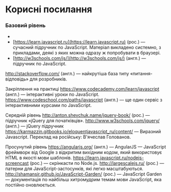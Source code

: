# Корисні посилання

### Базовий рівень
* 
* [https://learn.javascript.ru](https://learn.javascript.ru) (рос.) — сучасний підручник по JavaScript. Матеріал викладено системно, з прикладами, деякі з яких можна одразу ж попробувати в браузері.
* [http://w3schools.com/js/](http://w3schools.com/js/) (англ.) — підручник по JavaScript.


http://stackoverflow.com/ (англ.) — найкрутіша база типу «питання-відповідь» для розробників.

Закріплення на практиці
https://www.codecademy.com/learn/javascript (англ.) — інтерактивні уроки по JavaScript.
https://www.codeschool.com/paths/javascript (англ.) — ще один сервіс з інтерактивними курсами по JavaScript.

Середній рівень
http://anton.shevchuk.name/jquery-book/ (рос.) — підручник «jQuery для початківців».
http://www.w3schools.com/jquery/ (англ.) — jQuery підручник
https://karmazzin.gitbooks.io/eloquentjavascript_ru/content/ — Виразний Javascript. Переклад на російську: В'ячеслав Голованов.

Просунутий рівень
https://angularjs.org/ (англ.) — AngularJS — JavaScript фреймворк від Google з відкритим вихідним кодом, який використовує HTML в якості мови шаблонів.
https://learn.javascript.ru/nodejs-screencast (рос.) — скрінкасти по Node.js.
http://largescalejs.ru/ (рос.) — патерни для JavaScript-застосунків, які легко масштабуються.
http://shamansir.github.io/JavaScript-Garden/ (рос.) — JavaScript Garden — документація по найбільш хитромудрим темам мови JavaScript, яка постійно оновлюється.